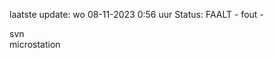laatste update: 
wo 08-11-2023  0:56   uur 
Status: FAALT - fout - 
<div class="service R">svn</div><div class="service Y">microstation</div>